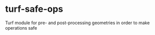 # turf-safe-ops
Turf module for pre- and post-processing geometries in order to make operations safe
